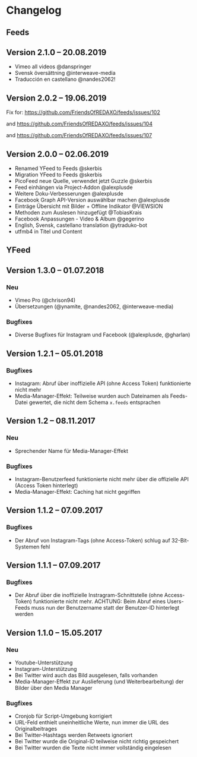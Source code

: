 Changelog
=========

## Feeds

Version 2.1.0 – 20.08.2019
--------------------------
- Vimeo all videos @danspringer
- Svensk översättning @interweave-media
- Traducción en castellano @nandes2062!

Version 2.0.2 – 19.06.2019
--------------------------
Fix for: https://github.com/FriendsOfREDAXO/feeds/issues/102

and https://github.com/FriendsOfREDAXO/feeds/issues/104

and https://github.com/FriendsOfREDAXO/feeds/issues/107

Version 2.0.0 – 02.06.2019
--------------------------

- Renamed YFeed to Feeds @skerbis 
- Migration YFeed to Feeds @skerbis 
- PicoFeed neue Quelle, verwendet jetzt Guzzle @skerbis  
- Feed einhängen via Project-Addon @alexplusde
- Weitere Doku-Verbesserungen @alexplusde
- Facebook Graph API-Version auswählbar machen @alexplusde   
- Einträge Übersicht mit Bilder + Offline Indikator @VIEWSION 
- Methoden zum Auslesen hinzugefügt @TobiasKrais 
- Facebook Anpassungen - Video & Album @gegerino 
- English, Svensk, castellano translation @ytraduko-bot
- utfmb4 in Titel und Content


## YFeed

Version 1.3.0 – 01.07.2018
--------------------------

### Neu

* Vimeo Pro (@chrison94)
* Übersetzungen (@ynamite, @nandes2062, @interweave-media)

### Bugfixes

* Diverse Bugfixes für Instagram und Facebook (@alexplusde, @gharlan)


Version 1.2.1 – 05.01.2018
--------------------------

### Bugfixes

* Instagram: Abruf über inoffizielle API (ohne Access Token) funktionierte nicht mehr
* Media-Manager-Effekt: Teilweise wurden auch Dateinamen als Feeds-Datei gewertet, die nicht dem Schema `x.feeds` entsprachen


Version 1.2 – 08.11.2017
------------------------

### Neu

* Sprechender Name für Media-Manager-Effekt

### Bugfixes

* Instagram-Benutzerfeed funktionierte nicht mehr über die offizielle API (Access Token hinterlegt)
* Media-Manager-Effekt: Caching hat nicht gegriffen


Version 1.1.2 – 07.09.2017
--------------------------

### Bugfixes

* Der Abruf von Instagram-Tags (ohne Access-Token) schlug auf 32-Bit-Systemen fehl


Version 1.1.1 – 07.09.2017
--------------------------

### Bugfixes

* Der Abruf über die inoffizielle Instragram-Schnittstelle (ohne Access-Token) funktionierte nicht mehr. 
  ACHTUNG: Beim Abruf eines Users-Feeds muss nun der Benutzername statt der Benutzer-ID hinterlegt werden


Version 1.1.0 – 15.05.2017
--------------------------

### Neu

- Youtube-Unterstützung
- Instagram-Unterstützung
- Bei Twitter wird auch das Bild ausgelesen, falls vorhanden
- Media-Manager-Effekt zur Auslieferung (und Weiterbearbeitung) der Bilder über den Media Manager

### Bugfixes

- Cronjob für Script-Umgebung korrigiert
- URL-Feld enthielt uneinheitliche Werte, nun immer die URL des Originalbeitrages
- Bei Twitter-Hashtags werden Retweets ignoriert
- Bei Twitter wurde die Original-ID teilweise nicht richtig gespeichert
- Bei Twitter wurden die Texte nicht immer vollständig eingelesen

